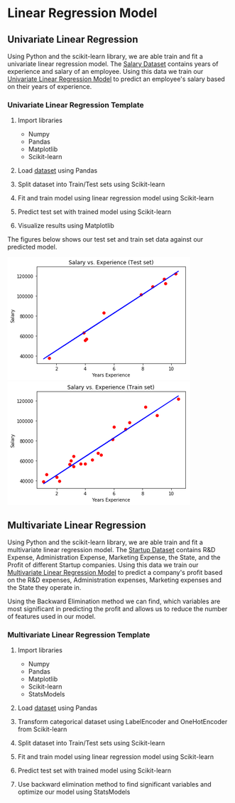 # Linear Regression Model

## Univariate Linear Regression

Using Python and the scikit-learn library, we are able train and fit a univariate linear regression model.
The [Salary Dataset](./Salary_Data.csv) contains years of experience and salary of an employee.
Using this data we train our [Univariate Linear Regression Model](./univariate.py) to predict an employee's salary based on their years of experience.

### Univariate Linear Regression Template

  1. Import libraries
      - Numpy
      - Pandas
      - Matplotlib
      - Scikit-learn

  2. Load [dataset](./Salary_Data.csv) using Pandas

  3. Split dataset into Train/Test sets using Scikit-learn

  4. Fit and train model using linear regression model using Scikit-learn

  5. Predict test set with trained model using Scikit-learn

  6. Visualize results using Matplotlib

The figures below shows our test set and train set data against our predicted model.

![Test Set](./test-set.png)
![Train Set](./train-set.png)

## Multivariate Linear Regression

Using Python and the scikit-learn library, we are able train and fit a multivariate linear regression model. The [Startup Dataset](./50_Startups.csv) contains R&D Expense, Administration Expense, Marketing Expense, the State, and the Profit of different Startup companies.
Using this data we train our [Multivariate Linear Regression Model](./multivariate.py) to predict a company's profit based on the R&D expenses, Administration expenses, Marketing expenses and the State they operate in.

Using the Backward Elimination method we can find, which variables are most significant in predicting the profit and allows us to reduce the number of features used in our model.

### Multivariate Linear Regression Template

  1. Import libraries
      - Numpy
      - Pandas
      - Matplotlib
      - Scikit-learn
      - StatsModels

  2. Load [dataset](./50_Startups.csv) using Pandas

  3. Transform categorical dataset using LabelEncoder and OneHotEncoder from Scikit-learn

  4. Split dataset into Train/Test sets using Scikit-learn

  5. Fit and train model using linear regression model using Scikit-learn

  6. Predict test set with trained model using Scikit-learn

  7. Use backward elimination method to find significant variables and optimize our model using StatsModels
